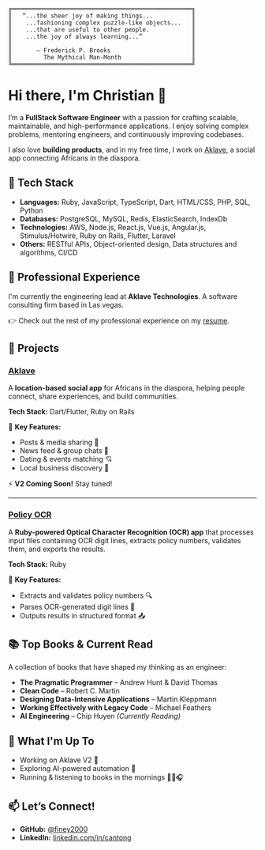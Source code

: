 ```text
╔═══════════════════════════════════════════════════╗
║   “...the sheer joy of making things...           ║
║    ...fashioning complex puzzle-like objects...   ║
║    ...that are useful to other people.            ║
║    ...the joy of always learning...”              ║
║                                                   ║
║       — Frederick P. Brooks                       ║
║         The Mythical Man-Month                    ║
╚═══════════════════════════════════════════════════╝
```

# Hi there, I'm Christian 👋

I’m a **FullStack Software Engineer** with a passion for crafting scalable, maintainable, and high-performance applications. I enjoy solving complex problems, mentoring engineers, and continuously improving codebases.

I also love **building products**, and in my free time, I work on [Aklave](#aklave), a social app connecting Africans in the diaspora.

## 🔧 Tech Stack
- **Languages:** Ruby, JavaScript, TypeScript, Dart, HTML/CSS, PHP, SQL, Python
- **Databases:** PostgreSQL, MySQL, Redis, ElasticSearch, IndexDb
- **Technologies:** AWS, Node.js, React.js, Vue.js, Angular.js, Stimulus/Hotwire, Ruby on Rails, Flutter, Laravel
- **Others:** RESTful APIs, Object-oriented design, Data structures and algorithms, CI/CD

## 💼 Professional Experience
I'm currently the engineering lead at **Aklave Technologies**. A software consulting firm based in Las vegas.

👉 Check out the rest of my professional experience on my [resume](https://chrisntong.com/resume.pdf).

## 🚀 Projects
### **[Aklave](https://aklave.com)**
A **location-based social app** for Africans in the diaspora, helping people connect, share experiences, and build communities.

**Tech Stack:** Dart/Flutter, Ruby on Rails

📌 **Key Features:**

- Posts & media sharing 📸 
- News feed & group chats 💬
- Dating & events matching 💘
- Local business discovery 📍

⚡ **V2 Coming Soon!** Stay tuned!

---

### **[Policy OCR](https://github.com/finey2000/policy_ocr)**
A **Ruby-powered Optical Character Recognition (OCR) app** that processes input files containing OCR digit lines, extracts policy numbers, validates them, and exports the results.

**Tech Stack:** Ruby

📌 **Key Features:**

- Extracts and validates policy numbers 🔍
- Parses OCR-generated digit lines 📄
- Outputs results in structured format 📤


## 📚 Top Books & Current Read

A collection of books that have shaped my thinking as an engineer:

- **The Pragmatic Programmer** – Andrew Hunt & David Thomas
- **Clean Code** – Robert C. Martin
- **Designing Data-Intensive Applications** – Martin Kleppmann
- **Working Effectively with Legacy Code** – Michael Feathers
- **AI Engineering** – Chip Huyen _(Currently Reading)_


## 🎯 What I'm Up To

- Working on Aklave V2 🚀
- Exploring AI-powered automation 🤖
- Running & listening to books in the mornings 🏃‍♂️🎧

## 📫 Let’s Connect!

- **GitHub:** [@finey2000](https://github.com/finey2000)
- **LinkedIn:** [linkedin.com/in/cantong](https://www.linkedin.com/in/cantong/)
